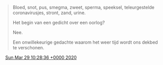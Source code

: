> Bloed, snot, pus, smegma, zweet, sperma, speeksel, teleurgestelde coronavirusjes, stront, zand, urine\.   
>   
> Het begin van een gedicht over een oorlog?  
>   
> Nee\.  
>   
> Een onwillekeurige gedachte waarom het weer tijd wordt ons dekbed te verschonen\.

<img src="../../media/tweet.ico" width="12" /> [Sun Mar 29 10:28:36 +0000 2020](https://twitter.com/DromerDenker/status/1244209838336458752)